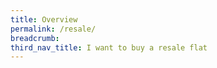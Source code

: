 ```yaml
---
title: Overview
permalink: /resale/
breadcrumb: 
third_nav_title: I want to buy a resale flat
---
```



